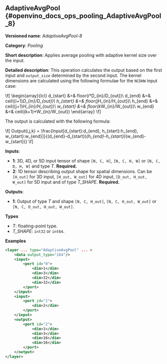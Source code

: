 ## AdaptiveAvgPool<a name="AdaptiveAvgPool"></a> {#openvino_docs_ops_pooling_AdaptiveAvgPool_8}

**Versioned name**: *AdaptiveAvgPool-8*

**Category**: *Pooling*

**Short description**: Applies average pooling with adaptive kernel size over the input.

**Detailed description**: This operation calculates the output based on the first input and `output_size` determined by the second input.
The kernel dimensions are calculated using the following formulae for the `NCDHW` input case:

\f[
\begin{array}{lcl}
d_{start} &=& floor(i*D_{in}/D_{out})\\
d_{end}   &=& ceil((i+1)*D_{in}/D_{out})\\
h_{start} &=& floor(j*H_{in}/H_{out})\\
h_{end}   &=& ceil((j+1)*H_{in}/H_{out})\\
w_{start} &=& floor(k*W_{in}/W_{out})\\
w_{end}   &=& ceil((k+1)*W_{in}/W_{out})
\end{array}
\f]

The output is calculated with the following formula:

\f[
Output(i,j,k) = \frac{Input[d_{start}:d_{end}, h_{start}:h_{end}, w_{start}:w_{end}]}{(d_{end}-d_{start})*(h_{end}-h_{start})*(w_{end}-w_{start})}
\f]

**Inputs**:

*   **1**: 3D, 4D, or 5D input tensor of shape `[N, C, H]`, `[N, C, H, W]` or `[N, C, D, H, W]` and type *T*. **Required.**
*   **2**: 1D tensor describing output shape for spatial dimensions. Can be `[H_out]` for 3D input, `[H_out, W_out]` for 4D input, `[D_out, H_out, W_out]` for 5D input and of type *T_SHAPE*. **Required.**

**Outputs**:

*   **1**: Output of type *T* and shape `[N, C, H_out]`, `[N, C, H_out, W_out]` or `[N, C, D_out, H_out, W_out]`.

**Types**

*   *T*: floating-point type.
*   *T_SHAPE*: `int32` or `int64`.

**Examples**

```xml
<layer ... type="AdaptiveAvgPool" ... >
    <data output_type="i64"/>
    <input>
        <port id="0">
            <dim>1</dim>
            <dim>3</dim>
            <dim>32</dim>
            <dim>32</dim>
        </port>
    </input>
    <input>
        <port id="1">
            <dim>2</dim>
        </port>
    </input>
    <output>
        <port id="2">
            <dim>1</dim>
            <dim>3</dim>
            <dim>16</dim>
            <dim>16</dim>
        </port>
    </output>
</layer>
```
